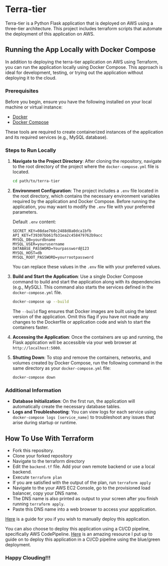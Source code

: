 # Terra-tier

Terra-tier is a Python Flask application that is deployed on AWS using a three-tier architecture.
This project includes terraform scripts that automate the deployment of this application on AWS.

## Running the App Locally with Docker Compose

In addition to deploying the terra-tier application on AWS using Terraform, you can run the application locally using Docker Compose. This approach is ideal for development, testing, or trying out the application without deploying it to the cloud.

### Prerequisites

Before you begin, ensure you have the following installed on your local machine or virtual instance:

- [Docker](https://docs.docker.com/engine/install/)
- [Docker Compose](https://docs.docker.com/compose/install/)

These tools are required to create containerized instances of the application and its required services (e.g., MySQL database).

### Steps to Run Locally

1. **Navigate to the Project Directory**: After cloning the repository, navigate to the root directory of the project where the `docker-compose.yml` file is located.

    ```bash
    cd path/to/terra-tier
    ```

2. **Environment Configuration**: The project includes a `.env` file located in the root directory, which contains the necessary environment variables required by the application and Docker Compose. Before running the application, you may want to modify the `.env` file with your preferred parameters.

    Default `.env` content:

    ```env
    SECRET_KEY=08dae760c2488d8a0dca1bfb
    API_KEY=f39307bb61fb31ea2c458479762b9acc
    MYSQL_DB=yourdbname
    MYSQL_USER=yourusername
    DATABASE_PASSWORD=Yourpassword@123
    MYSQL_HOST=db
    MYSQL_ROOT_PASSWORD=yourrootpassword
    ```

    You can replace these values in the `.env` file with your preferred values.

3. **Build and Start the Application**: Use a single Docker Compose command to build and start the application along with its dependencies (e.g., MySQL). This command also starts the services defined in the `docker-compose.yml` file.

    ```bash
    docker-compose up --build
    ```

    The `--build` flag ensures that Docker images are built using the latest version of the application. Omit this flag if you have not made any changes to the Dockerfile or application code and wish to start the containers faster.

4. **Accessing the Application**: Once the containers are up and running, the Flask application will be accessible via your web browser at `http://localhost:5000`. 

5. **Shutting Down**: To stop and remove the containers, networks, and volumes created by Docker Compose, run the following command in the same directory as your `docker-compose.yml` file:

    ```bash
    docker-compose down
    ```

### Additional Information

- **Database Initialization**: On the first run, the application will automatically create the necessary database tables.
- **Logs and Troubleshooting**: You can view logs for each service using `docker-compose logs [service_name]` to troubleshoot any issues that arise during startup or runtime.

## How To Use With Terraform
- Fork this repository.
- Clone your forked repository
- Navigate to the terraform directory
- Edit the `backend.tf` file. Add your own remote backend or use a local backend.
- Execute `terraform plan`
- If you are satisfied with the output of the plan, run `terraform apply`
- Navigate to the your AWS EC2 Console, go to the provisioned load balancer, copy your DNS name.
- The DNS name is also printed as output to your screen after you finish running `terraform apply`.
- Paste this DNS name into a web browser to access your appplication.

[Here](https://dev.to/kelvinskell/a-practical-guide-to-deploying-a-complex-production-level-three-tier-architecture-on-aws-2hf0) is a guide for you if you wish to manually deploy this application.

You can also choose to deploy this application using a CI/CD pipeline, specifically AWS CodePipeline.
[Here](https://dev.to/kelvinskell/devops-on-aws-codepipeline-in-action-60k) is an amazing resource I put up to guide on to deploy this application in a CI/CD pipeline using the blue/green deployment.

### Happy Clouding!!!
